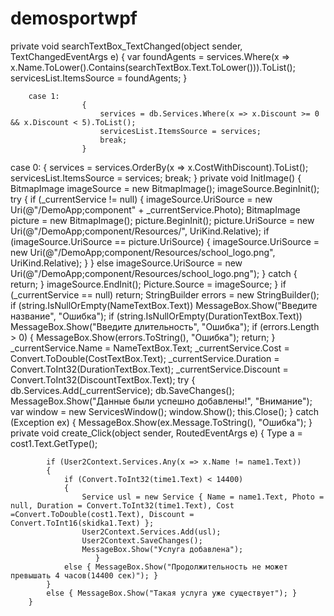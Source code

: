 # demosportwpf
private void searchTextBox_TextChanged(object sender, TextChangedEventArgs e)
        {
            var foundAgents = services.Where(x => x.Name.ToLower().Contains(searchTextBox.Text.ToLower())).ToList();
            servicesList.ItemsSource = foundAgents;
        }
        
        case 1:
                    {
                        services = db.Services.Where(x => x.Discount >= 0 && x.Discount < 5).ToList();
                        servicesList.ItemsSource = services;
                        break;
                    }
case 0:
                    {
                        services = services.OrderBy(x => x.CostWithDiscount).ToList();
                        servicesList.ItemsSource = services;
                        break;
                    }
private void InitImage()
        {
            BitmapImage imageSource = new BitmapImage();
            imageSource.BeginInit();
            try
            {
                if (_currentService != null)
                {
                    imageSource.UriSource = new Uri(@"/DemoApp;component" + _currentService.Photo);
                    BitmapImage picture = new BitmapImage();
                    picture.BeginInit();
                    picture.UriSource = new Uri(@"/DemoApp;component/Resources/", UriKind.Relative);
                    if (imageSource.UriSource == picture.UriSource)
                    {
                        imageSource.UriSource = new Uri(@"/DemoApp;component/Resources/school_logo.png", UriKind.Relative);
                    }
                }
                else
                    imageSource.UriSource = new Uri(@"/DemoApp;component/Resources/school_logo.png");
            }
            catch
            {
                return;
            }
            imageSource.EndInit();
            Picture.Source = imageSource;
        }
if (_currentService == null)
                return;
            StringBuilder errors = new StringBuilder();
            if (string.IsNullOrEmpty(NameTextBox.Text))
                MessageBox.Show("Введите название", "Ошибка");
            if (string.IsNullOrEmpty(DurationTextBox.Text))
                MessageBox.Show("Введите длительность", "Ошибка");
            if (errors.Length > 0)
            {
                MessageBox.Show(errors.ToString(), "Ошибка");
                return;
            }
            _currentService.Name = NameTextBox.Text;
            _currentService.Cost = Convert.ToDouble(CostTextBox.Text);
            _currentService.Duration = Convert.ToInt32(DurationTextBox.Text);
            _currentService.Discount = Convert.ToInt32(DiscountTextBox.Text);
            try
            {
                db.Services.Add(_currentService);
                db.SaveChanges();
                MessageBox.Show("Данные были успешно добавлены!", "Внимание");
                var window = new ServicesWindow();
                window.Show();
                this.Close();
            }
            catch (Exception ex)
            {
                MessageBox.Show(ex.Message.ToString(), "Ошибка");
            }
 private void create_Click(object sender, RoutedEventArgs e)
        {
            Type a = cost1.Text.GetType();

            if (User2Context.Services.Any(x => x.Name != name1.Text))
            {
                if (Convert.ToInt32(time1.Text) < 14400)
                {
                    Service usl = new Service { Name = name1.Text, Photo = null, Duration = Convert.ToInt32(time1.Text), Cost =Convert.ToDouble(cost1.Text), Discount = Convert.ToInt16(skidka1.Text) };
                    User2Context.Services.Add(usl);
                    User2Context.SaveChanges();
                    MessageBox.Show("Услуга добавлена");
                       }
                else { MessageBox.Show("Продолжительность не может превышать 4 часов(14400 сек)"); }
            }
            else { MessageBox.Show("Такая услуга уже существует"); }
        }
